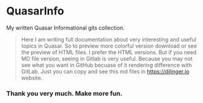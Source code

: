 # QuasarInfo
My written Quasar Informational gits collection.
> Here I am writing full documentation about very interesting and useful topics in Quasar.
> So to preview more colorful version download or see the preview of HTML files.
> I prefer the HTML versions. But if you need MD file version, seeing in Gitlab is very useful.
> Because you may not see what you want in GitHub becuase of it rendering difference with GitLab.
> Just you can copy and see this md files in https://dilinger.io website.

### Thank you very much. Make more fun.
